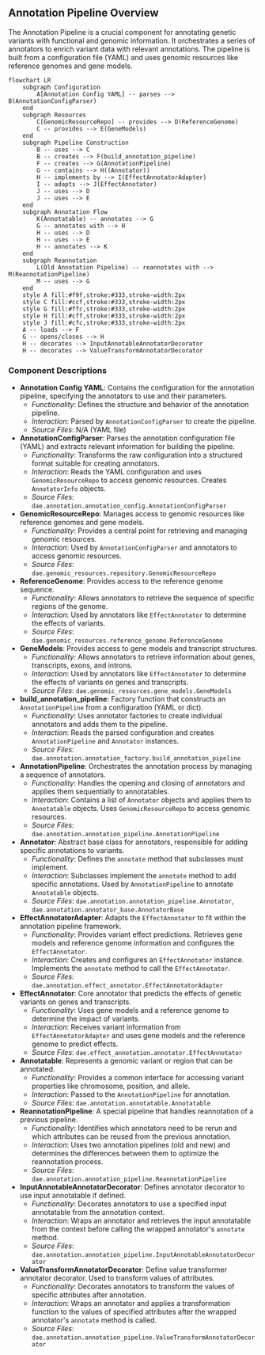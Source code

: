 ## Annotation Pipeline Overview
The Annotation Pipeline is a crucial component for annotating genetic variants with functional and genomic information. It orchestrates a series of annotators to enrich variant data with relevant annotations. The pipeline is built from a configuration file (YAML) and uses genomic resources like reference genomes and gene models.
```mermaid
flowchart LR
    subgraph Configuration
        A[Annotation Config YAML] -- parses --> B(AnnotationConfigParser)
    end
    subgraph Resources
        C[GenomicResourceRepo] -- provides --> D(ReferenceGenome)
        C -- provides --> E(GeneModels)
    end
    subgraph Pipeline Construction
        B -- uses --> C
        B -- creates --> F(build_annotation_pipeline)
        F -- creates --> G(AnnotationPipeline)
        G -- contains --> H((Annotator))
        H -- implements by --> I(EffectAnnotatorAdapter)
        I -- adapts --> J(EffectAnnotator)
        J -- uses --> D
        J -- uses --> E
    end
    subgraph Annotation Flow
        K(Annotatable) -- annotates --> G
        G -- annotates with --> H
        H -- uses --> D
        H -- uses --> E
        H -- annotates --> K
    end
    subgraph Reannotation
        L(Old Annotation Pipeline) -- reannotates with --> M(ReannotationPipeline)
        M -- uses --> G
    end
    style A fill:#f9f,stroke:#333,stroke-width:2px
    style C fill:#ccf,stroke:#333,stroke-width:2px
    style G fill:#ffc,stroke:#333,stroke-width:2px
    style H fill:#cff,stroke:#333,stroke-width:2px
    style J fill:#cfc,stroke:#333,stroke-width:2px
    A -- loads --> F
    G -- opens/closes --> H
    H -- decorates --> InputAnnotableAnnotatorDecorator
    H -- decorates --> ValueTransformAnnotatorDecorator
```
### Component Descriptions
*   **Annotation Config YAML**: Contains the configuration for the annotation pipeline, specifying the annotators to use and their parameters.
    *   *Functionality*: Defines the structure and behavior of the annotation pipeline.
    *   *Interaction*: Parsed by `AnnotationConfigParser` to create the pipeline.
    *   *Source Files*: N/A (YAML file)
*   **AnnotationConfigParser**: Parses the annotation configuration file (YAML) and extracts relevant information for building the pipeline.
    *   *Functionality*: Transforms the raw configuration into a structured format suitable for creating annotators.
    *   *Interaction*: Reads the YAML configuration and uses `GenomicResourceRepo` to access genomic resources. Creates `AnnotatorInfo` objects.
    *   *Source Files*: `dae.annotation.annotation_config.AnnotationConfigParser`
*   **GenomicResourceRepo**: Manages access to genomic resources like reference genomes and gene models.
    *   *Functionality*: Provides a central point for retrieving and managing genomic resources.
    *   *Interaction*: Used by `AnnotationConfigParser` and annotators to access genomic resources.
    *   *Source Files*: `dae.genomic_resources.repository.GenomicResourceRepo`
*   **ReferenceGenome**: Provides access to the reference genome sequence.
    *   *Functionality*: Allows annotators to retrieve the sequence of specific regions of the genome.
    *   *Interaction*: Used by annotators like `EffectAnnotator` to determine the effects of variants.
    *   *Source Files*: `dae.genomic_resources.reference_genome.ReferenceGenome`
*   **GeneModels**: Provides access to gene models and transcript structures.
    *   *Functionality*: Allows annotators to retrieve information about genes, transcripts, exons, and introns.
    *   *Interaction*: Used by annotators like `EffectAnnotator` to determine the effects of variants on genes and transcripts.
    *   *Source Files*: `dae.genomic_resources.gene_models.GeneModels`
*   **build\_annotation\_pipeline**: Factory function that constructs an `AnnotationPipeline` from a configuration (YAML or dict).
    *   *Functionality*: Uses annotator factories to create individual annotators and adds them to the pipeline.
    *   *Interaction*: Reads the parsed configuration and creates `AnnotationPipeline` and `Annotator` instances.
    *   *Source Files*: `dae.annotation.annotation_factory.build_annotation_pipeline`
*   **AnnotationPipeline**: Orchestrates the annotation process by managing a sequence of annotators.
    *   *Functionality*: Handles the opening and closing of annotators and applies them sequentially to annotatables.
    *   *Interaction*: Contains a list of `Annotator` objects and applies them to `Annotatable` objects. Uses `GenomicResourceRepo` to access genomic resources.
    *   *Source Files*: `dae.annotation.annotation_pipeline.AnnotationPipeline`
*   **Annotator**: Abstract base class for annotators, responsible for adding specific annotations to variants.
    *   *Functionality*: Defines the `annotate` method that subclasses must implement.
    *   *Interaction*: Subclasses implement the `annotate` method to add specific annotations. Used by `AnnotationPipeline` to annotate `Annotatable` objects.
    *   *Source Files*: `dae.annotation.annotation_pipeline.Annotator`, `dae.annotation.annotator_base.AnnotatorBase`
*   **EffectAnnotatorAdapter**: Adapts the `EffectAnnotator` to fit within the annotation pipeline framework.
    *   *Functionality*: Provides variant effect predictions. Retrieves gene models and reference genome information and configures the `EffectAnnotator`.
    *   *Interaction*: Creates and configures an `EffectAnnotator` instance. Implements the `annotate` method to call the `EffectAnnotator`.
    *   *Source Files*: `dae.annotation.effect_annotator.EffectAnnotatorAdapter`
*   **EffectAnnotator**: Core annotator that predicts the effects of genetic variants on genes and transcripts.
    *   *Functionality*: Uses gene models and a reference genome to determine the impact of variants.
    *   *Interaction*: Receives variant information from `EffectAnnotatorAdapter` and uses gene models and the reference genome to predict effects.
    *   *Source Files*: `dae.effect_annotation.annotator.EffectAnnotator`
*   **Annotatable**: Represents a genomic variant or region that can be annotated.
    *   *Functionality*: Provides a common interface for accessing variant properties like chromosome, position, and allele.
    *   *Interaction*: Passed to the `AnnotationPipeline` for annotation.
    *   *Source Files*: `dae.annotation.annotatable.Annotatable`
*   **ReannotationPipeline**: A special pipeline that handles reannotation of a previous pipeline.
    *   *Functionality*: Identifies which annotators need to be rerun and which attributes can be reused from the previous annotation.
    *   *Interaction*: Uses two annotation pipelines (old and new) and determines the differences between them to optimize the reannotation process.
    *   *Source Files*: `dae.annotation.annotation_pipeline.ReannotationPipeline`
*   **InputAnnotableAnnotatorDecorator**: Defines annotator decorator to use input annotatable if defined.
    *   *Functionality*: Decorates annotators to use a specified input annotatable from the annotation context.
    *   *Interaction*: Wraps an annotator and retrieves the input annotatable from the context before calling the wrapped annotator's `annotate` method.
    *   *Source Files*: `dae.annotation.annotation_pipeline.InputAnnotableAnnotatorDecorator`
*   **ValueTransformAnnotatorDecorator**: Define value transformer annotator decorator. Used to transform values of attributes.
    *   *Functionality*: Decorates annotators to transform the values of specific attributes after annotation.
    *   *Interaction*: Wraps an annotator and applies a transformation function to the values of specified attributes after the wrapped annotator's `annotate` method is called.
    *   *Source Files*: `dae.annotation.annotation_pipeline.ValueTransformAnnotatorDecorator`
